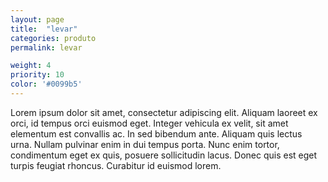 ```yaml
---
layout: page
title:  "levar"
categories: produto
permalink: levar

weight: 4
priority: 10
color: '#0099b5'
---
```


Lorem ipsum dolor sit amet, consectetur adipiscing elit. Aliquam laoreet ex orci, id tempus orci euismod eget. Integer vehicula ex velit, sit amet elementum est convallis ac. In sed bibendum ante. Aliquam quis lectus urna. Nullam pulvinar enim in dui tempus porta. Nunc enim tortor, condimentum eget ex quis, posuere sollicitudin lacus. Donec quis est eget turpis feugiat rhoncus. Curabitur id euismod lorem.

